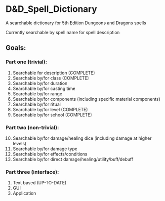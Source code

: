 # D&D_Spell_Dictionary

A searchable dictionary for 5th Edition Dungeons and Dragons spells

Currently searchable by spell name for spell description

## Goals:
### Part one (trivial):
1. Searchable for description (COMPLETE)
2. Searchable by/for class (COMPLETE)
3. Searchable by/for duration 
4. Searchable by/for casting time
5. Searchable by/for range
6. Searchable by/for components (including specific material components)
7. Searchable by/for ritual
8. Searchable by/for level (COMPLETE)
9. Searchable by/for school (COMPLETE)
### Part two (non-trivial):
10. Searchable by/for damage/healing dice (including damage at higher levels)
11. Searchable by/for damage type
12. Searchable by/for effects/conditions
13. Searchable by/for direct damage/healing/utility/buff/debuff
### Part three (interface):
1. Text based (UP-TO-DATE)
2. GUI
3. Application 